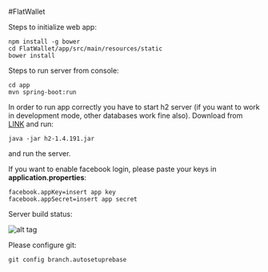 #FlatWallet

Steps to initialize web app:
```
npm install -g bower
cd FlatWallet/app/src/main/resources/static
bower install
```

Steps to run server from console:
```
cd app
mvn spring-boot:run
```
In order to run app correctly you have to start h2 server (if you want to work in development mode, other databases work fine also).
Download from [LINK](http://repo2.maven.org/maven2/com/h2database/h2/1.4.191/h2-1.4.191.jar) and run:
```
java -jar h2-1.4.191.jar
```
and run the server.

If you want to enable facebook login, please paste your keys in **application.properties**:
```
facebook.appKey=insert app key
facebook.appSecret=insert app secret
```

Server build status:

![alt tag](https://travis-ci.com/mmajews/FlatWallet.svg?token=r2WavVgpdwDCDJYpMPqG&branch=master)

Please configure git:
```
git config branch.autosetuprebase
```